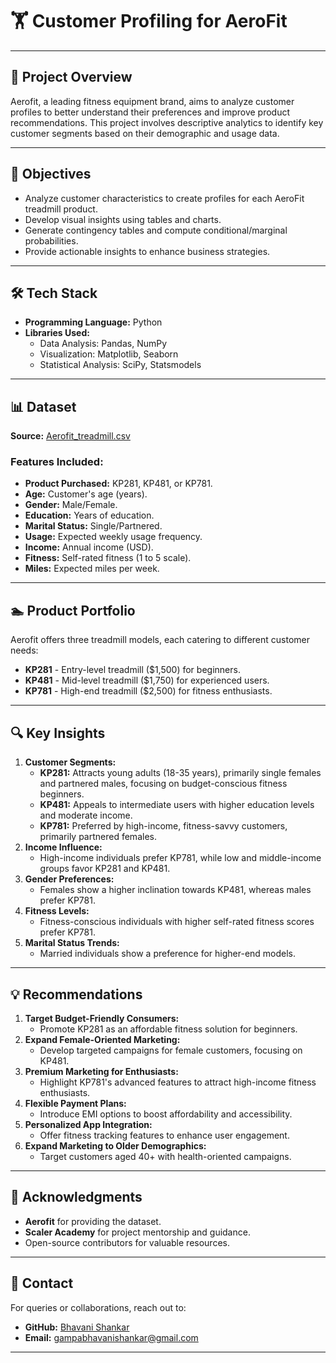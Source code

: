 # 🏋️ Customer Profiling for AeroFit

---

## 📄 Project Overview
Aerofit, a leading fitness equipment brand, aims to analyze customer profiles to better understand their preferences and improve product recommendations. This project involves descriptive analytics to identify key customer segments based on their demographic and usage data.

---

## 🚀 Objectives
- Analyze customer characteristics to create profiles for each AeroFit treadmill product.
- Develop visual insights using tables and charts.
- Generate contingency tables and compute conditional/marginal probabilities.
- Provide actionable insights to enhance business strategies.

---

## 🛠️ Tech Stack
- **Programming Language:** Python
- **Libraries Used:**
  - Data Analysis: Pandas, NumPy
  - Visualization: Matplotlib, Seaborn
  - Statistical Analysis: SciPy, Statsmodels

---

## 📊 Dataset
**Source:** [Aerofit_treadmill.csv](https://d2beiqkhq929f0.cloudfront.net/public_assets/assets/000/001/125/original/aerofit_treadmill.csv?1639992749)

### Features Included:
- **Product Purchased:** KP281, KP481, or KP781.
- **Age:** Customer's age (years).
- **Gender:** Male/Female.
- **Education:** Years of education.
- **Marital Status:** Single/Partnered.
- **Usage:** Expected weekly usage frequency.
- **Income:** Annual income (USD).
- **Fitness:** Self-rated fitness (1 to 5 scale).
- **Miles:** Expected miles per week.

---

## 🏊️ Product Portfolio
Aerofit offers three treadmill models, each catering to different customer needs:

- **KP281** - Entry-level treadmill ($1,500) for beginners.
- **KP481** - Mid-level treadmill ($1,750) for experienced users.
- **KP781** - High-end treadmill ($2,500) for fitness enthusiasts.

---

## 🔍 Key Insights
1. **Customer Segments:**
   - **KP281:** Attracts young adults (18-35 years), primarily single females and partnered males, focusing on budget-conscious fitness beginners.
   - **KP481:** Appeals to intermediate users with higher education levels and moderate income.
   - **KP781:** Preferred by high-income, fitness-savvy customers, primarily partnered females.
2. **Income Influence:**
   - High-income individuals prefer KP781, while low and middle-income groups favor KP281 and KP481.
3. **Gender Preferences:**
   - Females show a higher inclination towards KP481, whereas males prefer KP781.
4. **Fitness Levels:**
   - Fitness-conscious individuals with higher self-rated fitness scores prefer KP781.
5. **Marital Status Trends:**
   - Married individuals show a preference for higher-end models.

---

## 💡 Recommendations
1. **Target Budget-Friendly Consumers:**
   - Promote KP281 as an affordable fitness solution for beginners.
2. **Expand Female-Oriented Marketing:**
   - Develop targeted campaigns for female customers, focusing on KP481.
3. **Premium Marketing for Enthusiasts:**
   - Highlight KP781's advanced features to attract high-income fitness enthusiasts.
4. **Flexible Payment Plans:**
   - Introduce EMI options to boost affordability and accessibility.
5. **Personalized App Integration:**
   - Offer fitness tracking features to enhance user engagement.
6. **Expand Marketing to Older Demographics:**
   - Target customers aged 40+ with health-oriented campaigns.

---

## 👥 Acknowledgments
- **Aerofit** for providing the dataset.
- **Scaler Academy** for project mentorship and guidance.
- Open-source contributors for valuable resources.

---

## 📧 Contact
For queries or collaborations, reach out to:

- **GitHub:** [Bhavani Shankar](https://github.com/django-fir)
- **Email:** [gampabhavanishankar@gmail.com](mailto:gampabhavanishankar@gmail.com)

---


